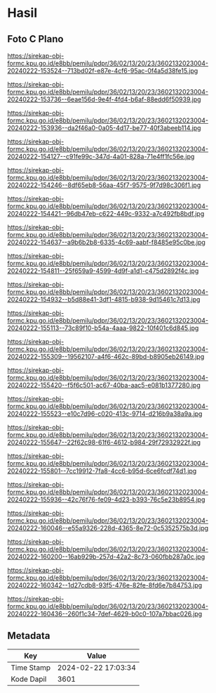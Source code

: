 # Hasil

## Foto C Plano

https://sirekap-obj-formc.kpu.go.id/e8bb/pemilu/pdpr/36/02/13/20/23/3602132023004-20240222-153524--713bd02f-e87e-4cf6-95ac-0f4a5d38fe15.jpg

https://sirekap-obj-formc.kpu.go.id/e8bb/pemilu/pdpr/36/02/13/20/23/3602132023004-20240222-153736--6eae156d-9e4f-4fd4-b6af-88edd6f50939.jpg

https://sirekap-obj-formc.kpu.go.id/e8bb/pemilu/pdpr/36/02/13/20/23/3602132023004-20240222-153936--da2f46a0-0a05-4d17-be77-40f3abeeb114.jpg

https://sirekap-obj-formc.kpu.go.id/e8bb/pemilu/pdpr/36/02/13/20/23/3602132023004-20240222-154127--c91fe99c-347d-4a01-828a-71e4ff1fc56e.jpg

https://sirekap-obj-formc.kpu.go.id/e8bb/pemilu/pdpr/36/02/13/20/23/3602132023004-20240222-154246--8df65eb8-56aa-45f7-9575-9f7d98c306f1.jpg

https://sirekap-obj-formc.kpu.go.id/e8bb/pemilu/pdpr/36/02/13/20/23/3602132023004-20240222-154421--96db47eb-c622-449c-9332-a7c492fb8bdf.jpg

https://sirekap-obj-formc.kpu.go.id/e8bb/pemilu/pdpr/36/02/13/20/23/3602132023004-20240222-154637--a9b6b2b8-6335-4c69-aabf-f8485e95c0be.jpg

https://sirekap-obj-formc.kpu.go.id/e8bb/pemilu/pdpr/36/02/13/20/23/3602132023004-20240222-154811--25f659a9-4599-4d9f-a1d1-c475d2892f4c.jpg

https://sirekap-obj-formc.kpu.go.id/e8bb/pemilu/pdpr/36/02/13/20/23/3602132023004-20240222-154932--b5d88e41-3df1-4815-b938-9d15461c7d13.jpg

https://sirekap-obj-formc.kpu.go.id/e8bb/pemilu/pdpr/36/02/13/20/23/3602132023004-20240222-155113--73c89f10-b54a-4aaa-9822-10f401c6d845.jpg

https://sirekap-obj-formc.kpu.go.id/e8bb/pemilu/pdpr/36/02/13/20/23/3602132023004-20240222-155309--19562107-a4f6-462c-89bd-b8905eb26149.jpg

https://sirekap-obj-formc.kpu.go.id/e8bb/pemilu/pdpr/36/02/13/20/23/3602132023004-20240222-155420--f5f6c501-ac67-40ba-aac5-e081b1377280.jpg

https://sirekap-obj-formc.kpu.go.id/e8bb/pemilu/pdpr/36/02/13/20/23/3602132023004-20240222-155523--e10c7d96-c020-413c-9714-d216b9a38a9a.jpg

https://sirekap-obj-formc.kpu.go.id/e8bb/pemilu/pdpr/36/02/13/20/23/3602132023004-20240222-155647--22f62c98-61f6-4612-b984-29f72932922f.jpg

https://sirekap-obj-formc.kpu.go.id/e8bb/pemilu/pdpr/36/02/13/20/23/3602132023004-20240222-155801--7cc19912-7fa8-4cc6-b95d-6ce6fcdf74d1.jpg

https://sirekap-obj-formc.kpu.go.id/e8bb/pemilu/pdpr/36/02/13/20/23/3602132023004-20240222-155936--42c76f76-fe09-4d23-b393-76c5e23b8954.jpg

https://sirekap-obj-formc.kpu.go.id/e8bb/pemilu/pdpr/36/02/13/20/23/3602132023004-20240222-160046--e55a9326-228d-4365-8e72-0c5352575b3d.jpg

https://sirekap-obj-formc.kpu.go.id/e8bb/pemilu/pdpr/36/02/13/20/23/3602132023004-20240222-160200--16ab929b-257d-42a2-8c73-060fbb287a0c.jpg

https://sirekap-obj-formc.kpu.go.id/e8bb/pemilu/pdpr/36/02/13/20/23/3602132023004-20240222-160342--1d27cdb8-93f5-476e-82fe-8fd6e7b84753.jpg

https://sirekap-obj-formc.kpu.go.id/e8bb/pemilu/pdpr/36/02/13/20/23/3602132023004-20240222-160436--260f1c34-7def-4629-b0c0-107a7bbac026.jpg


## Metadata

| Key        | Value               |
| ---------- | ------------------- |
| Time Stamp | 2024-02-22 17:03:34 |
| Kode Dapil | 3601                |



